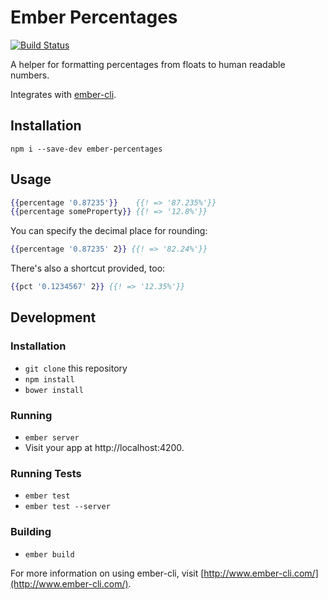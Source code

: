 # Ember Percentages

[![Build Status](https://travis-ci.org/johnotander/ember-percentages.svg?branch=master)](https://travis-ci.org/johnotander/ember-percentages)

A helper for formatting percentages from floats to human readable numbers.

Integrates with [ember-cli](http://ember-cli.com).

## Installation

```
npm i --save-dev ember-percentages
```

## Usage

```hbs
{{percentage '0.87235'}}    {{! => '87.235%'}}
{{percentage someProperty}} {{! => '12.8%'}}
```

You can specify the decimal place for rounding:

```hbs
{{percentage '0.87235' 2}} {{! => '82.24%'}}
```

There's also a shortcut provided, too:

```hbs
{{pct '0.1234567' 2}} {{! => '12.35%'}}
```

## Development

### Installation

* `git clone` this repository
* `npm install`
* `bower install`

### Running

* `ember server`
* Visit your app at http://localhost:4200.

### Running Tests

* `ember test`
* `ember test --server`

### Building

* `ember build`

For more information on using ember-cli, visit [http://www.ember-cli.com/](http://www.ember-cli.com/).
